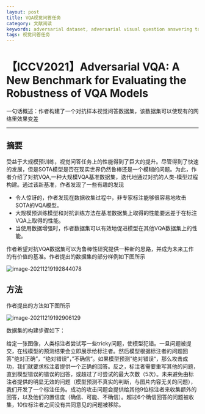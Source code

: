 ```yaml
---
layout: post
title: VQA视觉问答任务
category: 文献阅读
keywords: adversarial dataset, adversarial visual question answering task
tags: 视觉问答任务
---
```


# 【ICCV2021】Adversarial VQA: A New Benchmark for Evaluating the Robustness of VQA Models
一句话概述：作者构建了一个对抗样本视觉问答数据集，该数据集可以使现有的网络里效果变差

---

## 摘要

受益于大规模预训练，视觉问答任务上的性能得到了巨大的提升。尽管得到了快速的发展，但是SOTA模型是否在现实世界仍然鲁棒还是一个模糊的问题。为此，作者介绍了对抗VQA,一种大规模VQA基准数据集，迭代地通过对抗的人类-模型过程构建。通过该新基准，作者发现了一些有趣的发现

+ 令人惊讶的，作者发现在数据收集过程中，非专家标注能够很容易地攻击SOTA的VQA模型。
+ 大规模预训练模型和对抗训练方法在基准数据集上取得的性能要远差于在标注VQA上取得的性能。
+ 当使用数据增强时，作者数据集可以有效地促进模型在其他VQA数据集上的性能。

作者希望对抗VQA数据集可以为鲁棒性研究提供一种新的思路，并成为未来工作的有价值的基准。作者提出的数据集的部分样例如下图所示

![image-20211219192844078](https://gitee.com/freeneuro/PigBed/raw/master/img/image-20211219192844078.png)



## 方法

作者提出的方法如下图所示

![image-20211219192906129](https://gitee.com/freeneuro/PigBed/raw/master/img/image-20211219192906129.png)

数据集的构建步骤如下：

给定一张图像，人类标注者尝试写一些tricky问题，使模型犯错。一旦问题被提交，在线模型的预测结果会立即展示给标注者。然后模型根据标注者的问题回答“绝对正确”，“绝对错误”，”不确信“。如果模型预测”绝对错误“，那么攻击成功，我们就要求标注着提供一个正确的回答。反之，标注者需要重写其他的问题，直到模型错误的错误的回答，或超过了可尝试的最大次数（5次）。未来避免由标注者提供的明显无效的问题（模型预测不真实的判断，与图片内容无关的问题），我们开发了一个标注任务。成功的攻击问题会提供给其他9位标注者来收集额外的回答，以及他们的置信度（确信、可能、不确信）。超过6个确信回答的问题被收集，10位标注者之间没有共同意见的问题被移除。

